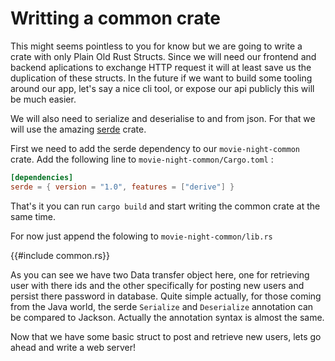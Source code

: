 # Writting a common crate

This might seems pointless to you for know but we are going to write a crate with only Plain Old Rust Structs. 
Since we will need our frontend and backend aplications to exchange HTTP request it will at least save us the duplication of these structs.
In the future if we want to build some tooling around our app, let's say a nice cli tool, or expose our api publicly this will be much easier. 

We will also need to serialize and deserialise to and from json.
For that we will use the amazing [serde](https://serde.rs/) crate. 

First we need to add the serde dependency to our `movie-night-common` crate.
Add the following line to `movie-night-common/Cargo.toml` : 

```toml
[dependencies]
serde = { version = "1.0", features = ["derive"] }
```

That's it you can run `cargo build` and start writing the common crate at the same time. 

For now just append the folowing to `movie-night-common/lib.rs`

{{#include common.rs}}

As you can see we have two Data transfer object here, one for retrieving user with there ids and the other specifically for posting new users and persist there password in database. 
Quite simple actually, for those coming from the Java world, the serde `Serialize` and `Deserialize` annotation can be compared to Jackson.
Actually the annotation syntax is almost the same. 

Now that we have some basic struct to post and retrieve new users, lets go ahead and write a web server! 
